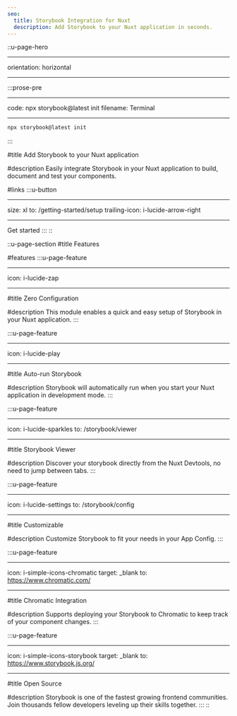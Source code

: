 ```yaml
---
seo:
  title: Storybook Integration for Nuxt
  description: Add Storybook to your Nuxt application in seconds.
---
```


::u-page-hero

---

orientation: horizontal

---

:::prose-pre

---

code: npx storybook@latest init
filename: Terminal

---

```bash
npx storybook@latest init
```

:::

#title
Add <span class="text-french-rose-500">Storybook</span> to your Nuxt application

#description
Easily integrate Storybook in your Nuxt application to build, document and test your components.

#links
:::u-button

---

size: xl
to: /getting-started/setup
trailing-icon: i-lucide-arrow-right

---

Get started
:::
::

::u-page-section
#title
Features

#features
:::u-page-feature

---

icon: i-lucide-zap

---

#title
Zero Configuration

#description
This module enables a quick and easy setup of Storybook in your Nuxt application.
:::

:::u-page-feature

---

icon: i-lucide-play

---

#title
Auto-run Storybook

#description
Storybook will automatically run when you start your Nuxt application in development mode.
:::

:::u-page-feature

---

icon: i-lucide-sparkles
to: /storybook/viewer

---

#title
Storybook Viewer

#description
Discover your storybook directly from the Nuxt Devtools, no need to jump between tabs.
:::

:::u-page-feature

---

icon: i-lucide-settings
to: /storybook/config

---

#title
Customizable

#description
Customize Storybook to fit your needs in your App Config.
:::

:::u-page-feature

---

icon: i-simple-icons-chromatic
target: \_blank
to: https://www.chromatic.com/

---

#title
Chromatic Integration

#description
Supports deploying your Storybook to Chromatic to keep track of your component changes.
:::

:::u-page-feature

---

icon: i-simple-icons-storybook
target: \_blank
to: https://www.storybook.js.org/

---

#title
Open Source

#description
Storybook is one of the fastest growing frontend communities. Join thousands fellow developers leveling up their skills together.
:::
::

